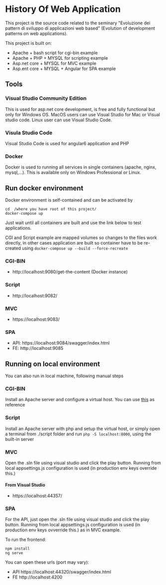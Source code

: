 # History Of Web Application

This project is the source code related to the seminary "Evoluzione dei pattern di sviluppo di applicazioni web based" (Evolution of development patterns on web applications).

This project is built on:

- Apache + bash script for cgi-bin example
- Apache + PHP + MYSQL for scripting example
- Asp.net core + MYSQL for MVC example
- Asp.ent core + MYSQL + Angular for SPA example

## Tools

### Visual Studio Community Edition
This is used for asp.net core development, is free and fully functional but only for Windows OS. MacOS users can use Visual Studio for Mac or Visual studio code. Linux user can use Visual Studio Code.

### Visula Studio Code
Visual Studio Code is used for angular6 application and PHP

### Docker
Docker is used to running all services in single containers (apache, nginx, mysql,...). This is available only on Windows Professional or Linux.


## Run docker environment
Docker environment is self-contained and can be activated by
```
cd  /where you have root of this project/
docker-compose up

```
Just wait until all containers are built and use the link below to test applications.

CGI and Script example are mapped volumes so changes to the files work directly, in other cases application are built so container have to be re-created using `docker-compose up --build --force-recreate`

### CGI-BIN
- http://localhost:9080/get-the-content (Docker instance)

### Script
- http://localhost:9082/
  
### MVC
- https://localhost:9083/
  
### SPA
- API: https://localhost:9084/swagger/index.html
- FE:  http://localhost:9085


## Running on local environment
You can also run in local machine, following manual steps

### CGI-BIN
Install an Apache server and configure a virtual host. You can use [this](https://github.com/hypoport/httpd-cgi/blob/master/httpd.conf) as reference

### Script
Install an Apache server with php and setup the virtual host, or simply open a terminal from ./script folder and run `php -S localhost:8000`, using the built-in server

### MVC
Open the .sln file using visual studio and click the play button. Running from local appsettings.js configuration is used (in production env keys override this.)


#### From Visual Studio
- https://localhost:44357/
  
### SPA
For the API, just open the .sln file using visual studio and click the play button. Running from local appsettings.js configuration is used (in production env keys ovverride this.) as in MVC example.

To run the frontend:
```
npm install
ng serve
```

You can open these urls (port may vary):

- API https://localhost:44320/swagger/index.html
- FE  http://localhost:4200
